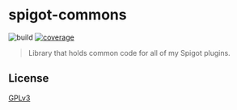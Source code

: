# spigot-commons
![build](https://github.com/kodehat/spigot-commons/workflows/build/badge.svg)
[![coverage](https://sonarcloud.io/api/project_badges/measure?project=de.codehat%3Aspigot-commons&metric=coverage)](https://sonarcloud.io/dashboard?id=de.codehat%3Aspigot-commons)

> Library that holds common code for all of my Spigot plugins.

## License

[GPLv3](https://tldrlegal.com/license/gnu-general-public-license-v3-(gpl-3))
